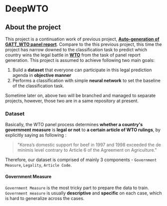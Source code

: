 # DeepWTO

## About the project 
This project is a continuation work of previous project, 
__[Auto-generation of GATT_WTO panel report](https://github.com/syyunn/GATT_WTO)__. 
Compare to the this previous project, this time the project has narrow downed 
to the classification task to predict 
which country wins the legal battle in __[WTO](https://en.wikipedia.org/wiki/World_Trade_Organization)__ 
from the task of panel report generation. This project is assumed to achieve following two main goals:
1. Build a __dataset__ that everyone can participate in this legal prediction 
agenda in __objective manner__
2. Performs a classification with simple __neural network__ to set the baseline 
of the classification task.

Sometime later on, above two will be branched and managed to separate projects, 
however, those two are in a same repository at present. 


### Dataset 
Basically, the WTO panel process determines __whether a country's government 
measure__ is __legal or not__ to __a certain article of WTO rulings__,
by explicitly saying as following : 

> "Korea’s domestic support for beef in 1997 and 1998 exceeded the de 
minimis level contrary to Article 6 of the Agreement on Agriculture." 

Therefore, our dataset is comprised of mainly 3 components - `Government Measure`, `Legality`, `Article Code`. 


#### Government Measure 
`Government Measure` is the most tricky part to prepare the data to train.  `Government measure` is usually __descriptive__ and __specific__ on each 
case, which is hard to generalize across the cases. 


